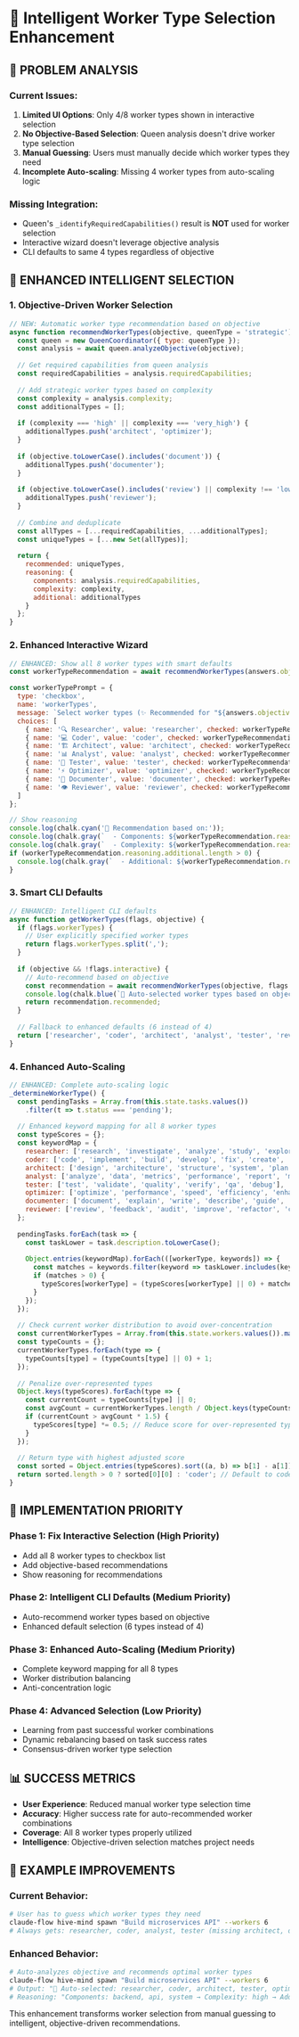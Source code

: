 # 🧠 Intelligent Worker Type Selection Enhancement

## 🎯 PROBLEM ANALYSIS

### Current Issues:
1. **Limited UI Options**: Only 4/8 worker types shown in interactive selection
2. **No Objective-Based Selection**: Queen analysis doesn't drive worker type selection
3. **Manual Guessing**: Users must manually decide which worker types they need
4. **Incomplete Auto-scaling**: Missing 4 worker types from auto-scaling logic

### Missing Integration:
- Queen's `_identifyRequiredCapabilities()` result is **NOT** used for worker selection
- Interactive wizard doesn't leverage objective analysis
- CLI defaults to same 4 types regardless of objective

## 🚀 ENHANCED INTELLIGENT SELECTION

### 1. Objective-Driven Worker Selection
```javascript
// NEW: Automatic worker type recommendation based on objective
async function recommendWorkerTypes(objective, queenType = 'strategic') {
  const queen = new QueenCoordinator({ type: queenType });
  const analysis = await queen.analyzeObjective(objective);
  
  // Get required capabilities from queen analysis
  const requiredCapabilities = analysis.requiredCapabilities;
  
  // Add strategic worker types based on complexity
  const complexity = analysis.complexity;
  const additionalTypes = [];
  
  if (complexity === 'high' || complexity === 'very_high') {
    additionalTypes.push('architect', 'optimizer');
  }
  
  if (objective.toLowerCase().includes('document')) {
    additionalTypes.push('documenter');
  }
  
  if (objective.toLowerCase().includes('review') || complexity !== 'low') {
    additionalTypes.push('reviewer');
  }
  
  // Combine and deduplicate
  const allTypes = [...requiredCapabilities, ...additionalTypes];
  const uniqueTypes = [...new Set(allTypes)];
  
  return {
    recommended: uniqueTypes,
    reasoning: {
      components: analysis.requiredCapabilities,
      complexity: complexity,
      additional: additionalTypes
    }
  };
}
```

### 2. Enhanced Interactive Wizard
```javascript
// ENHANCED: Show all 8 worker types with smart defaults
const workerTypeRecommendation = await recommendWorkerTypes(answers.objective, answers.queenType);

const workerTypePrompt = {
  type: 'checkbox',
  name: 'workerTypes',
  message: `Select worker types (✨ Recommended for "${answers.objective}"):`,
  choices: [
    { name: '🔍 Researcher', value: 'researcher', checked: workerTypeRecommendation.recommended.includes('researcher') },
    { name: '💻 Coder', value: 'coder', checked: workerTypeRecommendation.recommended.includes('coder') },
    { name: '🏗️ Architect', value: 'architect', checked: workerTypeRecommendation.recommended.includes('architect') },
    { name: '📊 Analyst', value: 'analyst', checked: workerTypeRecommendation.recommended.includes('analyst') },
    { name: '🧪 Tester', value: 'tester', checked: workerTypeRecommendation.recommended.includes('tester') },
    { name: '⚡ Optimizer', value: 'optimizer', checked: workerTypeRecommendation.recommended.includes('optimizer') },
    { name: '📝 Documenter', value: 'documenter', checked: workerTypeRecommendation.recommended.includes('documenter') },
    { name: '👁️ Reviewer', value: 'reviewer', checked: workerTypeRecommendation.recommended.includes('reviewer') }
  ]
};

// Show reasoning
console.log(chalk.cyan('🎯 Recommendation based on:'));
console.log(chalk.gray(`  - Components: ${workerTypeRecommendation.reasoning.components.join(', ')}`));
console.log(chalk.gray(`  - Complexity: ${workerTypeRecommendation.reasoning.complexity}`));
if (workerTypeRecommendation.reasoning.additional.length > 0) {
  console.log(chalk.gray(`  - Additional: ${workerTypeRecommendation.reasoning.additional.join(', ')}`));
}
```

### 3. Smart CLI Defaults
```javascript
// ENHANCED: Intelligent CLI defaults
async function getWorkerTypes(flags, objective) {
  if (flags.workerTypes) {
    // User explicitly specified worker types
    return flags.workerTypes.split(',');
  }
  
  if (objective && !flags.interactive) {
    // Auto-recommend based on objective
    const recommendation = await recommendWorkerTypes(objective, flags.queenType);
    console.log(chalk.blue(`🧠 Auto-selected worker types based on objective: ${recommendation.recommended.join(', ')}`));
    return recommendation.recommended;
  }
  
  // Fallback to enhanced defaults (6 instead of 4)
  return ['researcher', 'coder', 'architect', 'analyst', 'tester', 'reviewer'];
}
```

### 4. Enhanced Auto-Scaling
```javascript
// ENHANCED: Complete auto-scaling logic
_determineWorkerType() {
  const pendingTasks = Array.from(this.state.tasks.values())
    .filter(t => t.status === 'pending');
  
  // Enhanced keyword mapping for all 8 worker types
  const typeScores = {};
  const keywordMap = {
    researcher: ['research', 'investigate', 'analyze', 'study', 'explore'],
    coder: ['code', 'implement', 'build', 'develop', 'fix', 'create', 'program'],
    architect: ['design', 'architecture', 'structure', 'system', 'plan', 'framework'],
    analyst: ['analyze', 'data', 'metrics', 'performance', 'report', 'measure'],
    tester: ['test', 'validate', 'quality', 'verify', 'qa', 'debug'],
    optimizer: ['optimize', 'performance', 'speed', 'efficiency', 'enhance'],
    documenter: ['document', 'explain', 'write', 'describe', 'guide', 'manual'],
    reviewer: ['review', 'feedback', 'audit', 'improve', 'refactor', 'critique']
  };
  
  pendingTasks.forEach(task => {
    const taskLower = task.description.toLowerCase();
    
    Object.entries(keywordMap).forEach(([workerType, keywords]) => {
      const matches = keywords.filter(keyword => taskLower.includes(keyword)).length;
      if (matches > 0) {
        typeScores[workerType] = (typeScores[workerType] || 0) + matches;
      }
    });
  });
  
  // Check current worker distribution to avoid over-concentration
  const currentWorkerTypes = Array.from(this.state.workers.values()).map(w => w.type);
  const typeCounts = {};
  currentWorkerTypes.forEach(type => {
    typeCounts[type] = (typeCounts[type] || 0) + 1;
  });
  
  // Penalize over-represented types
  Object.keys(typeScores).forEach(type => {
    const currentCount = typeCounts[type] || 0;
    const avgCount = currentWorkerTypes.length / Object.keys(typeCounts).length;
    if (currentCount > avgCount * 1.5) {
      typeScores[type] *= 0.5; // Reduce score for over-represented types
    }
  });
  
  // Return type with highest adjusted score
  const sorted = Object.entries(typeScores).sort((a, b) => b[1] - a[1]);
  return sorted.length > 0 ? sorted[0][0] : 'coder'; // Default to coder
}
```

## 🎯 IMPLEMENTATION PRIORITY

### Phase 1: Fix Interactive Selection (High Priority)
- Add all 8 worker types to checkbox list
- Add objective-based recommendations
- Show reasoning for recommendations

### Phase 2: Intelligent CLI Defaults (Medium Priority)  
- Auto-recommend worker types based on objective
- Enhanced default selection (6 types instead of 4)

### Phase 3: Enhanced Auto-Scaling (Medium Priority)
- Complete keyword mapping for all 8 types
- Worker distribution balancing
- Anti-concentration logic

### Phase 4: Advanced Selection (Low Priority)
- Learning from past successful worker combinations
- Dynamic rebalancing based on task success rates
- Consensus-driven worker type selection

## 📊 SUCCESS METRICS

- **User Experience**: Reduced manual worker type selection time
- **Accuracy**: Higher success rate for auto-recommended worker combinations
- **Coverage**: All 8 worker types properly utilized
- **Intelligence**: Objective-driven selection matches project needs

## 🔧 EXAMPLE IMPROVEMENTS

### Current Behavior:
```bash
# User has to guess which worker types they need
claude-flow hive-mind spawn "Build microservices API" --workers 6
# Always gets: researcher, coder, analyst, tester (missing architect, optimizer)
```

### Enhanced Behavior:
```bash
# Auto-analyzes objective and recommends optimal worker types  
claude-flow hive-mind spawn "Build microservices API" --workers 6
# Output: "🧠 Auto-selected: researcher, coder, architect, tester, optimizer, reviewer"
# Reasoning: "Components: backend, api, system → Complexity: high → Added: architect, optimizer"
```

This enhancement transforms worker selection from manual guessing to intelligent, objective-driven recommendations.